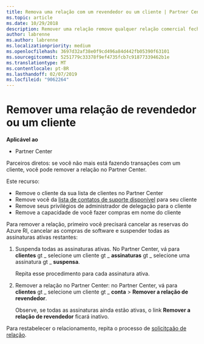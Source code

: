 ```yaml
---
title: Remova uma relação com um revendedor ou um cliente | Partner Center
ms.topic: article
ms.date: 10/29/2018
description: Remover uma relação remove qualquer relação comercial fechada do modo de exibição no Partner Center.
author: labrenne
ms.author: labrenne
ms.localizationpriority: medium
ms.openlocfilehash: 3697d32af38e0f9cd496a84d442fb05390f63101
ms.sourcegitcommit: 5251779c33378f9ef4735fcb7c91877339462b1e
ms.translationtype: MT
ms.contentlocale: pt-BR
ms.lasthandoff: 02/07/2019
ms.locfileid: "9062264"
---
```

# <a name="remove-a-reseller-relationship-with-a-customer"></a>Remover uma relação de revendedor ou um cliente

**Aplicável ao**

-   Partner Center

Parceiros diretos: se você não mais está fazendo transações com um cliente, você pode remover a relação no Partner Center. 

Este recurso:
*  Remove o cliente da sua lista de clientes no Partner Center
*  Remove você da [lista de contatos de suporte disponível](assign-support-contacts.md) para seu cliente
*  Remove seus privilégios de administrador de delegação para o cliente
*  Remove a capacidade de você fazer compras em nome do cliente

Para remover a relação, primeiro você precisará cancelar as reservas do Azure RI, cancelar as compras de software e suspender todas as assinaturas ativas restantes:
1. Suspenda todas as assinaturas ativas. No Partner Center, vá para **clientes** gt _ selecione um cliente gt _ **assinaturas** gt _ selecione uma assinatura gt _ **suspensa**. 

   Repita esse procedimento para cada assinatura ativa.

2. Remover a relação no Partner Center: no Partner Center, vá para **clientes** gt _ selecione um cliente gt _ **conta** > **Remover a relação de revendedor**.

   Observe, se todas as assinaturas ainda estão ativas, o link **Remover a relação de revendedor** ficará inativo. 

Para restabelecer o relacionamento, repita o processo de [solicitçaão de relação](request-a-relationship-with-a-customer.md).
